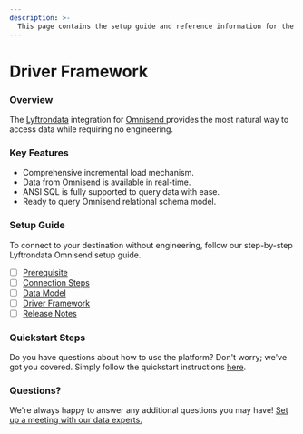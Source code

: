 ```yaml
---
description: >-
  This page contains the setup guide and reference information for the Omnisend source connector.
---
```


# Driver Framework

### Overview

The [Lyftrondata](https://www.lyftrondata.com/) integration for [Omnisend](https://www.lyftrondata.com/integration/marketing-analytics/omnisend/)[ ](https://www.lyftrondata.com/integration/omnisend/)provides the most natural way to access data while requiring no engineering.

### Key Features

* Comprehensive incremental load mechanism.
* Data from Omnisend is available in real-time.&#x20;
* ANSI SQL is fully supported to query data with ease.
* Ready to query Omnisend relational schema model.

### Setup Guide

To connect to your destination without engineering, follow our step-by-step Lyftrondata Omnisend setup guide.

* [ ] [Prerequisite](../../marketing-analytics/omnisend/prerequisite.md)
* [ ] [Connection Steps](../../marketing-analytics/omnisend/connection-steps.md)
* [ ] [Data Model](../../marketing-analytics/omnisend/data-model/)
* [ ] [Driver Framework](../../marketing-analytics/omnisend/driver-framework/)
* [ ] [Release Notes](../../marketing-analytics/omnisend/release-notes.md)

### Quickstart Steps

Do you have questions about how to use the platform? Don't worry; we've got you covered. Simply follow the quickstart instructions [here](../../../quickstart-steps.md).

### Questions? <a href="#questions" id="questions"></a>

We're always happy to answer any additional questions you may have! [Set up a meeting with our data experts.](https://www.lyftrondata.com/book-a-meeting/)


